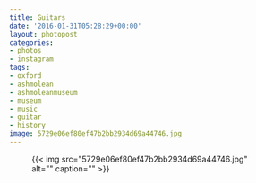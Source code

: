 ```yaml
---
title: Guitars
date: '2016-01-31T05:28:29+00:00'
layout: photopost
categories:
- photos
- instagram
tags:
- oxford
- ashmolean
- ashmoleanmuseum
- museum
- music
- guitar
- history
image: 5729e06ef80ef47b2bb2934d69a44746.jpg
---
```


<figure class="photo photo--square">
  {{< img src="5729e06ef80ef47b2bb2934d69a44746.jpg" alt="" caption="" >}}

</figure>





